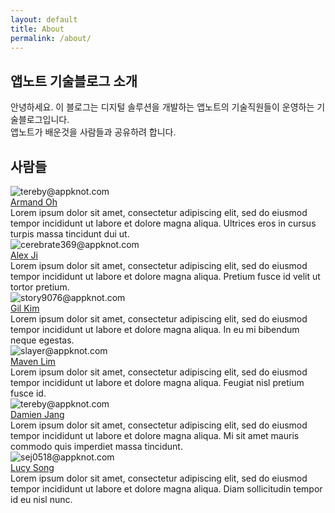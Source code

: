 ```yaml
---
layout: default
title: About
permalink: /about/
---
```

<link href="{{ site.url }}/assets/css/about.css" rel="stylesheet">

앱노트 기술블로그 소개
---

안녕하세요. 이 블로그는 디지털 솔루션을 개발하는 앱노트의 기술직원들이 운영하는 기술블로그입니다.  
앱노트가 배운것을 사람들과 공유하려 합니다. 

## 사람들

<div class="member-area" >
  <div class="member-image">
    <img class="profile-image" src="{{ site.url }}/assets/profile_armand.png"  alt="tereby@appknot.com" />
  </div>
  <div class="member-info">
    <div class="short-info">
      <span class="name"><a href="mailto:tereby@appknot.com">Armand Oh</a></span>
      <span class="sns"><a class="sns-icon facebook-icon" href="https://facebook.com/"></a></span>
    </div>
    <div class="long-info description">
      Lorem ipsum dolor sit amet, consectetur adipiscing elit, sed do eiusmod tempor incididunt ut labore et dolore magna aliqua. Ultrices eros in cursus turpis massa tincidunt dui ut.
    </div>
  </div>
</div>

<div class="member-area">
  <div class="member-image">
  <img class="profile-image" src="{{ site.url }}/assets/profile_alex.png"  alt="cerebrate369@appknot.com" />
  </div>
  <div class="member-info">
    <div class="short-info">
      <span class="name"><a href="cerebrate369@appknot.com">Alex Ji</a></span>
      <span class="sns"><a class="sns-icon facebook-icon" href="https://facebook.com/"></a> </span>
    </div>
    <div class="long-info description">
      Lorem ipsum dolor sit amet, consectetur adipiscing elit, sed do eiusmod tempor incididunt ut labore et dolore magna aliqua. Pretium fusce id velit ut tortor pretium.
    </div>
  </div>
</div>

<div class="member-area">
  <div class="member-image">
  <img class="profile-image" src="{{ site.url }}/assets/profile_gil.png"  alt="story9076@appknot.com" />
  </div>
  <div class="member-info">
    <div class="short-info">
      <span class="name"><a href="mailto:story9076@appknot.com">Gil Kim</a></span>
      <span class="sns"><a class="sns-icon facebook-icon" href="https://facebook.com/"></a> </span>
    </div>
    <div class="long-info description">
      Lorem ipsum dolor sit amet, consectetur adipiscing elit, sed do eiusmod tempor incididunt ut labore et dolore magna aliqua. In eu mi bibendum neque egestas.
    </div>
  </div>
</div>

<div class="member-area">
  <div class="member-image">
  <img class="profile-image" src="{{ site.url }}/assets/profile_maven.png"  alt="slayer@appknot.com" />
  </div>
  <div class="member-info">
    <div class="short-info">
      <span class="name"><a href="mailto:slayer@appknot.com">Maven Lim</a></span>
      <span class="sns"><a class="sns-icon facebook-icon" href="https://facebook.com/"></a> </span>
    </div>
    <div class="long-info description">
      Lorem ipsum dolor sit amet, consectetur adipiscing elit, sed do eiusmod tempor incididunt ut labore et dolore magna aliqua. Feugiat nisl pretium fusce id.
    </div>
  </div>
</div>

<div class="member-area">
  <div class="member-image">
  <img class="profile-image" src="{{ site.url }}/assets/profile_damien.png"  alt="tereby@appknot.com" />
  </div>
  <div class="member-info">
    <div class="short-info">
      <span class="name"><a href="mailto:tereby@appknot.com">Damien Jang</a></span>
      <span class="sns"><a class="sns-icon facebook-icon" href="https://facebook.com/"></a> </span>
    </div>
    <div class="long-info description">
      Lorem ipsum dolor sit amet, consectetur adipiscing elit, sed do eiusmod tempor incididunt ut labore et dolore magna aliqua. Mi sit amet mauris commodo quis imperdiet massa tincidunt.
    </div>
  </div>
</div>

<div class="member-area">
  <div class="member-image">
  <img class="profile-image" src="{{ site.url }}/assets/profile_lucy.png"  alt="sej0518@appknot.com" />
  </div>
  <div class="member-info">
    <div class="short-info">
      <span class="name"><a href="mailto:sej0518@appknot.com">Lucy Song</a></span>
      <span class="sns"><a class="sns-icon facebook-icon" href="https://facebook.com/"></a> </span>
    </div>
    <div class="long-info description">
      Lorem ipsum dolor sit amet, consectetur adipiscing elit, sed do eiusmod tempor incididunt ut labore et dolore magna aliqua. Diam sollicitudin tempor id eu nisl nunc.
    </div>
  </div>
</div>

